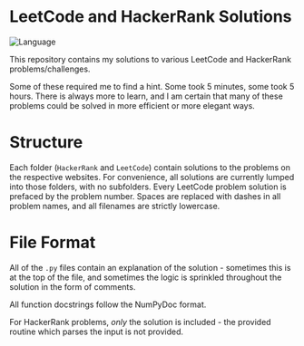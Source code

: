 # LeetCode and HackerRank Solutions

![Language](https://img.shields.io/badge/language-Python%20-green.svg)

This repository contains my solutions to various LeetCode and HackerRank problems/challenges. 

Some of these required me to find a hint. 
Some took 5 minutes, some took 5 hours. There is always more to learn, and I am certain that many of these problems could be solved in more efficient or more elegant ways.

# Structure
Each folder (`HackerRank` and `LeetCode`) contain solutions to the problems on the respective websites. For convenience, all solutions are currently lumped into those folders, with no subfolders. Every LeetCode problem solution is prefaced by the problem number. Spaces are replaced with dashes in all problem names, and all filenames are strictly lowercase.

# File Format
All of the `.py` files contain an explanation of the solution - sometimes this is at the top of the file, and sometimes the logic is sprinkled throughout the solution in the form of comments.

All function docstrings follow the NumPyDoc format.

For HackerRank problems, *only* the solution is included - the provided routine which parses the input is not provided.